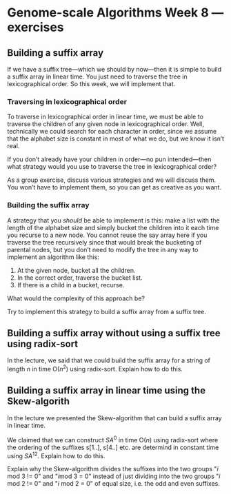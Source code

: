 # Genome-scale Algorithms Week 8 — exercises

## Building a suffix array

If we have a suffix tree—which we should by now—then it is simple to build a suffix array in linear time. You just need to traverse the tree in lexicographical order. So this week, we will implement that.

### Traversing in lexicographical order

To traverse in lexicographical order in linear time, we must be able to traverse the children of any given node in lexicographical order. Well, technically we could search for each character in order, since we assume that the alphabet size is constant in most of what we do, but we know it isn’t real.

If you don’t already have your children in order—no pun intended—then what strategy would you use to traverse the tree in lexicographical order?

As a group exercise, discuss various strategies and we will discuss them. You won’t have to implement them, so you can get as creative as you want.

### Building the suffix array

A strategy that you *should* be able to implement is this: make a list with the length of the alphabet size and simply bucket the children into it each time you recurse to a new node. You cannot reuse the say array here if you traverse the tree recursively since that would break the bucketing of parental nodes, but you don’t need to modify the tree in any way to implement an algorithm like this:

1. At the given node, bucket all the children.
2. In the correct order, traverse the bucket list.
3. If there is a child in a bucket, recurse.

What would the complexity of this approach be?

Try to implement this strategy to build a suffix array from a suffix tree.

## Building a suffix array without using a suffix tree using radix-sort

In the lecture, we said that we could build the suffix array for a string of length *n* in time O(*n*<sup>2</sup>) using radix-sort. Explain how to do this.

## Building a suffix array in linear time using the Skew-algorith

In the lecture we presented the Skew-algorithm that can build a suffix array in linear time. 

We claimed that we can construct *SA*<sup>0</sup> in time O(*n*) using radix-sort where the ordering of the suffixes s[1..], s[4..] etc. are determind in constant time using *SA*<sup>12</sup>. Explain how to do this.

Explain why the Skew-algorithm divides the suffixes into the two groups "*i* mod 3 != 0" and "*i*mod 3 = 0" instead of just dividing into the two groups "*i* mod 2 != 0" and "*i* mod 2 = 0" of equal size, i.e. the odd and even suffixes.

